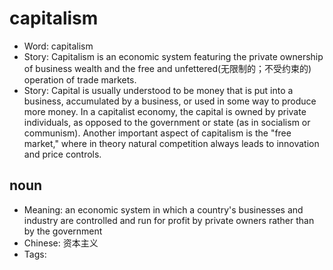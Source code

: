 # capitalism

- Word: capitalism
- Story: Capitalism is an economic system featuring the private ownership of business wealth and the free and unfettered(无限制的；不受约束的) operation of trade markets.
- Story: Capital is usually understood to be money that is put into a business, accumulated by a business, or used in some way to produce more money. In a capitalist economy, the capital is owned by private individuals, as opposed to the government or state (as in socialism or communism). Another important aspect of capitalism is the "free market," where in theory natural competition always leads to innovation and price controls.

## noun

- Meaning: an economic system in which a country's businesses and industry are controlled and run for profit by private owners rather than by the government
- Chinese: 资本主义
- Tags: 

